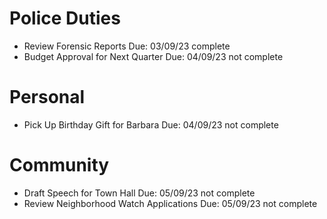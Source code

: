 # Police Duties

- Review Forensic Reports Due: 03/09/23 complete
- Budget Approval for Next Quarter Due: 04/09/23 not complete

# Personal

- Pick Up Birthday Gift for Barbara Due: 04/09/23 not complete

# Community

- Draft Speech for Town Hall Due: 05/09/23 not complete
- Review Neighborhood Watch Applications Due: 05/09/23 not complete


